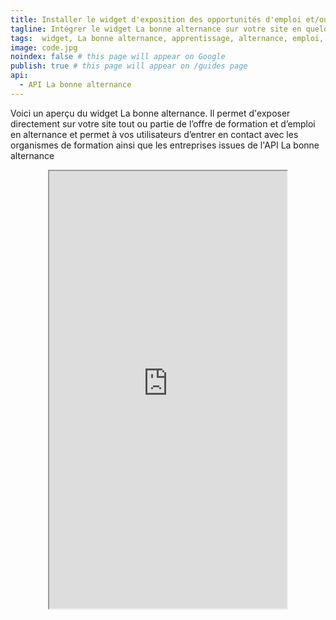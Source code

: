 ```yaml
---
title: Installer le widget d'exposition des opportunités d'emploi et/ou de formation en alternance sur son site
tagline: Intégrer le widget La bonne alternance sur votre site en quelques minutes.
tags:  widget, La bonne alternance, apprentissage, alternance, emploi, formation, jobboard, candidat
image: code.jpg
noindex: false # this page will appear on Google
publish: true # this page will appear on /guides page
api:
  - API La bonne alternance
---
```


Voici un aperçu du widget La bonne alternance. Il permet d'exposer directement sur votre site tout ou partie de l’offre de formation et d’emploi en alternance et permet à vos utilisateurs d’entrer en contact avec les organismes de formation ainsi que les entreprises issues de <External href="/les-api/api-la-bonne-alternance">l'API La bonne alternance</External>

<iframe style="height: 700px; width: 380px;max-width: 100%;margin: auto;display: block;" src="https://labonnealternance.apprentissage.beta.gouv.fr/recherche-apprentissage?radius=60&romes=F1702,F1705,F1701&scope=all&lat=47&lon=2.2&caller=ID_service_appelant_labonnealternance&return_uri=/&return_logo_url=https://api.gouv.fr/images/api-logo/dinum.png" />

## Comment intégrer le widget ?

Utilisez le code suivant au sein d’une balise HTML, en remplaçant les valeurs des paramètres comme indiqué ci-dessous :
```
<iframe style="height: 660px; width: 360px;max-width: 100%;margin: auto;display: block;" src="https://labonnealternance.apprentissage.beta.gouv.fr/{perimetre}?radius={rayon}&romes={romes}&scope=all&lat={latitude}&lon={longitude}&caller={caller}&return_uri=/&return_logo_url={return_logo_url}" />
```

- **périmètre (obligatoire)**
  - remplacer {perimetre} par recherche-apprentissage pour récupérer les formations et opportunités d’emploi en alternance
  - remplacer {perimetre} par recherche-emploi pour récupérer uniquement les opportunités d’emploi en alternance
  - remplacer {perimetre} par recherche-apprentissage-formation pour récupérer uniquement les formations en apprentissage
- **caller (obligatoire) **: le nom de votre établissement (exemple : Parcoursup, 1jeune1solution, …)
- **radius (facultatif)** : Rayon de recherche autour du lieu en km. Sa valeur par défaut est 30. Si elle vous convient, vous pouvez supprimer la partie "radius={rayon}&" de l'exemple. Si vous souhaitez instaurer une autre valeur, remplacez {rayon} par une des 4 valeurs suivantes : 10 | 30 | 60 | 100.
- **romes (facultatif)**: Métier(s) sur le(s)quel(s) vous souhaitez restreindre la recherche. Si vous ne souhaitez pas restreindre la liste des métiers, vous pouvez supprimer la partie "&romes={romes}" de l’exemple. Si vous souhaitez instaurer une autre valeur, remplacez {romes} par une liste de maximum 20 codes romes séparés par des virgules. Exemple : `A1021 | F1065,F1066,F1067`
- **lat (facultatif)** : Latitude géographique en degrés décimaux (float). Sa valeur par défaut est "null"
- **lon (facultatif)** : Longitude géographique en degrés décimaux (float). Sa valeur par défaut est "null"
- **return_uri (facultatif)** : L'uri de retour qui sera notifiée au site appelant. Sa valeur par défaut est "/"
- **return_logo_url (facultatif)** : L'url du logo du site vers lequel l'utilisateur revient en cliquant sur le bouton de retour. Sa valeur par défaut correspond au logo du site La bonne alternance. Exemple de valeur : `https://api.gouv.fr/images/api-logo/dinum.png`

Vous pouvez utilisez l’outil suivant pour tester les différentes versions possibles du widget :

<Button href="https://labonnealternance.apprentissage.beta.gouv.fr/test-widget">Tester le widget</Button>

### Bouton de retour

Cliquer sur le logo en haut du formulaire ou d’une liste de résultat permet de signaler à la page appelante une instruction de changement de page.

Si vous ne codez rien cette fonctionnalité n’a pas d’effet.

Pour bénéficier du bouton de retour vous devez ajouter un listener pour l'API postMessage de javascript et coder l’action de navigation :

```
window.addEventListener('message',function(e){
/*Remplacer par votre code pour gérer la navigation vers la page de votre site correspondante aux paramètres transmis par Labonnealternance dans le message*/

console.log("Type du message goToPage ", e.data.type);
console.log("URI de la page de redirection ", e.data.page);
});
```
